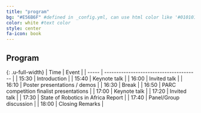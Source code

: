 ```yaml
---
title: "program"
bg: "#E56B6F" #defined in _config.yml, can use html color like '#010101'
color: white #text color
style: center
fa-icon: book
---
```


## Program

{: .u-full-width}
| Time | Event |
| ----- | --------------------------------------- |
| 15:30 | Introduction |
| 15:40 | Keynote talk |
| 16:00 | Invited talk |
| 16:10 | Poster presentations / demos |
| 16:30 | Break |
| 16:50 | PARC competition finalist presentations |
| 17:00 | Keynote talk |
| 17:20 | Invited talk |
| 17:30 | State of Robotics in Africa Report |
| 17:40 | Panel/Group discussion |
| 18:00 | Closing Remarks |

